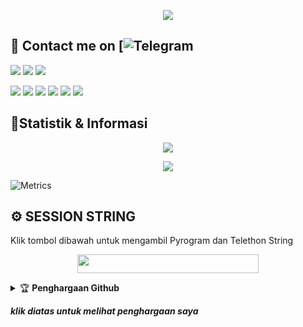 
<p align="center">
  <img src="https://telegra.ph/file/a6b595b7433acd8519176.jpg">
</p>

## 📨 Contact me on [![Telegram](https://img.shields.io/badge/telegram-1b77FF.svg?style=for-the-badge&logo=telegramhttps://t.me/xskull7)
<p>
    <a href="http://darkskull7.my.to" target="blank"><img src="https://img.icons8.com/nolan/80/domain.png" /></a>
    <a href="https://facebook.com/dimas.as8" target="blank"><img src="https://img.icons8.com/nolan/80/facebook-new.png" /></a>
    <a href="https://instagram.com/dimassrmdani" target="blank"><img src="https://img.icons8.com/nolan/80/instagram-new.png" /></a>
   
</p>

<p>
    <img src="https://img.shields.io/badge/OS-Linux-blue?&logo=Linux" />
    <img src="https://img.shields.io/badge/OS-Windows-blue?&logo=Windows" />
    <img src="https://img.shields.io/badge/IDE-Xcode-blue?&logo=xcode" />
    <img src="https://img.shields.io/badge/Text%20Editor-Visual%20Studio%20Code-blue?&logo=visual%20studio%20code&logoColor=blue" />
    <img src="https://img.shields.io/badge/Sublime%20Text-gray?&logo=Sublime-Text" />
    <img src="https://komarev.com/ghpvc/?username=DarkSkull777&color=blue&style=flat-square&label=Manusia" />
</p>

## 📌Statistik & Informasi
<p align="center"><a href="https://github.com/DarkSkull777"><img src="https://github-readme-stats.vercel.app/api?username=DarkSkull777&show_icons=true&theme=radical"></a></p>

<p align="center"><a href="https://github.com/DarkSkull777"><img src="https://github-readme-stats.vercel.app/api/top-langs/?username=DarkSkull777&theme=radical&layout=compact"></a></p> 


![Metrics](https://metrics.lecoq.io/DarkSkull777?template=classic&repositories.forks=true&languages=1&languages.colors=github&languages.threshold=0%25&config.timezone=Asia%2FJakarta)

## ⚙️ SESSION STRING
Klik tombol dibawah untuk mengambil Pyrogram dan Telethon String
<p align="center"><a href="https://replit.com/@DarkSkull777/GenerateStringSession"><img src="https://img.shields.io/badge/DAPATKAN-STRING-blue?style=plastic&logo=replit&logoColor=yellow"width="290" height="30" /></a></p>

<details>
    <summary>&#127942 <b>Penghargaan Github</b></summary><br/>

![Github Trophy](https://github-profile-trophy.vercel.app/?username=phaticusthiccy)

</details>

<p><b><i><t>klik diatas untuk melihat penghargaan saya</p>